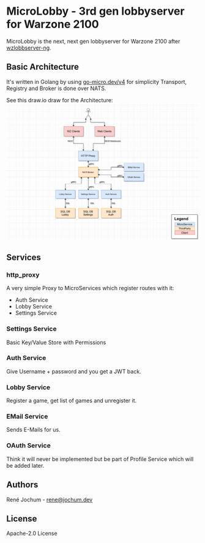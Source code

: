 # MicroLobby - 3rd gen lobbyserver for Warzone 2100

MicroLobby is the next, next gen lobbyserver for Warzone 2100 after [wzlobbserver-ng](https://github.com/Warzone2100/wzlobbyserver-ng).

## Basic Architecture

It's written in Golang by using [go-micro.dev/v4](https://go-micro.dev) for simplicity Transport, Registry and Broker is done over NATS.

See this draw.io draw for the Architecture:
![Micro Service Architecture](/docs/micro-service-architecture.png)

## Services

### http_proxy

A very simple Proxy to MicroServices which register routes with it:

- Auth Service
- Lobby Service
- Settings Service

### Settings Service

Basic Key/Value Store with Permissions

### Auth Service

Give Username + password and you get a JWT back.

### Lobby Service

Register a game, get list of games and unregister it.

### EMail Service

Sends E-Mails for us.

### OAuth Service

Think it will never be implemented but be part of Profile Service which will be added later.

## Authors

René Jochum - rene@jochum.dev

## License

Apache-2.0 License
